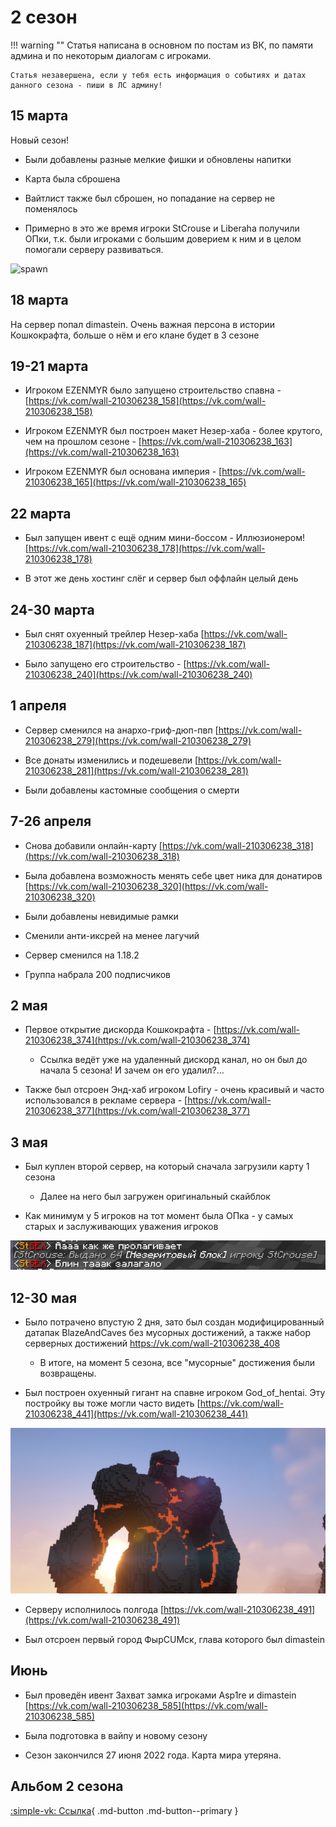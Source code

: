 # 2 сезон

!!! warning ""
    Статья написана в основном по постам из ВК, по памяти админа и по некоторым диалогам с игроками. 

    Статья незавершена, если у тебя есть информация о событиях и датах данного сезона - пиши в ЛС админу!

## 15 марта 

Новый сезон! 

- Были добавлены разные мелкие фишки и обновлены напитки

- Карта была сброшена

- Вайтлист также был сброшен, но попадание на сервер не поменялось

- Примерно в это же время игроки StCrouse и Liberaha получили ОПки, т.к. были игроками с большим доверием к ним и в целом помогали серверу развиваться.

![spawn](../assets/server_history/season2/spawn.png)

## 18 марта

На сервер попал dimastein. Очень важная персона в истории Кошкокрафта, больше о нём и его клане будет в 3 сезоне

## 19-21 марта

- Игроком EZENMYR было запущено строительство спавна - [https://vk.com/wall-210306238_158](https://vk.com/wall-210306238_158)

- Игроком EZENMYR был построен макет Незер-хаба - более крутого, чем на прошлом сезоне - [https://vk.com/wall-210306238_163](https://vk.com/wall-210306238_163)

- Игроком EZENMYR был основана империя - [https://vk.com/wall-210306238_165](https://vk.com/wall-210306238_165)

## 22 марта
- Был запущен ивент с ещё одним мини-боссом - Иллюзионером! [https://vk.com/wall-210306238_178](https://vk.com/wall-210306238_178)

- В этот же день хостинг слёг и сервер был оффлайн целый день

## 24-30 марта

- Был снят охуенный трейлер Незер-хаба [https://vk.com/wall-210306238_187](https://vk.com/wall-210306238_187)

- Было запущено его строительство - [https://vk.com/wall-210306238_240](https://vk.com/wall-210306238_240)

## 1 апреля

- Сервер сменился на анархо-гриф-дюп-пвп [https://vk.com/wall-210306238_279](https://vk.com/wall-210306238_279)

- Все донаты изменились и подешевели [https://vk.com/wall-210306238_281](https://vk.com/wall-210306238_281)

- Были добавлены кастомные сообщения о смерти

## 7-26 апреля

- Снова добавили онлайн-карту [https://vk.com/wall-210306238_318](https://vk.com/wall-210306238_318)

- Была добавлена возможность менять себе цвет ника для донатиров [https://vk.com/wall-210306238_320](https://vk.com/wall-210306238_320)

- Были добавлены невидимые рамки

- Сменили анти-иксрей на менее лагучий

- Сервер сменился на 1.18.2

- Группа набрала 200 подписчиков

## 2 мая

- Первое открытие дискорда Кошкокрафта - [https://vk.com/wall-210306238_374](https://vk.com/wall-210306238_374)

    - Ссылка ведёт уже на удаленный дискорд канал, но он был до начала 5 сезона! И зачем он его удалил?...

- Также был отсроен Энд-хаб игроком Lofiry - очень красивый и часто использовался в рекламе сервера - [https://vk.com/wall-210306238_377](https://vk.com/wall-210306238_377)

## 3 мая

- Был куплен второй сервер, на который сначала загрузили карту 1 сезона

    - Далее на него был загружен оригинальный скайблок

- Как минимум у 5 игроков на тот момент была ОПка - у самых старых и заслуживающих уважения игроков


![stcrouse](../assets/server_history/season2/stcrouse.png)

## 12-30 мая

- Было потрачено впустую 2 дня, зато был создан модифицированный датапак BlazeAndCaves без мусорных достижений, а также набор серверных достижений https://vk.com/wall-210306238_408

    - В итоге, на момент 5 сезона, все "мусорные" достижения были возвращены.

- Был построен охуенный гигант на спавне игроком God_of_hentai. Эту постройку вы тоже могли часто видеть [https://vk.com/wall-210306238_441](https://vk.com/wall-210306238_441)

![gigant](../assets/server_history/season2/gigant.png)

- Серверу исполнилось полгода [https://vk.com/wall-210306238_491](https://vk.com/wall-210306238_491)

- Был отсроен первый город ФырCUMск, глава которого был dimastein

## Июнь 

- Был проведён ивент Захват замка игроками Asp1re и dimastein [https://vk.com/wall-210306238_585](https://vk.com/wall-210306238_585)

- Была подготовка в вайпу и новому сезону

- Сезон закончился 27 июня 2022 года. Карта мира утеряна.

## Альбом 2 сезона

[:simple-vk: Ссылка](https://vk.com/album-210306238_283207236){ .md-button .md-button--primary }


